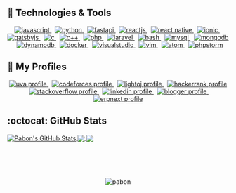 ## :fork_and_knife: Technologies & Tools

<p align="center">
  <a href="https://developer.mozilla.org/en-US/docs/Web/JavaScript" target="_blank">
    <img src="https://img.shields.io/badge/Code-Javascript-informational?style=for-the-badge&logo=Javascript&labelColor=17202A&color=1abc9c" alt="javascript" />
  </a>
  &nbsp;
  <a href="https://www.python.org/" target="_blank">
    <img src="https://img.shields.io/badge/Code-Python-informational?style=for-the-badge&logo=python&labelColor=17202A&color=1abc9c" alt="python" />
  </a>
  &nbsp;
  <a href="https://fastapi.tiangolo.com/" target="_blank">
    <img src="https://img.shields.io/badge/Code-FastAPI-informational?style=for-the-badge&logo=fastapi&labelColor=17202A&color=1abc9c" alt="fastapi" />
  </a>
  &nbsp;
  <a href="https://reactjs.org/" target="_blank">
    <img src="https://img.shields.io/badge/Code-ReactJS-informational?style=for-the-badge&logo=React&labelColor=17202A&color=1abc9c" alt="reactjs" />
  </a>
  &nbsp;
  <a href=" https://reactnative.dev/" target="_blank">
    <img src="https://img.shields.io/badge/Code-React_Native-informational?style=for-the-badge&logo=React&labelColor=17202A&color=1abc9c" alt="react native" />
  </a>
  &nbsp;
  <a href="https://ionicframework.com/" target="_blank">
    <img src="https://img.shields.io/badge/Code-Ionic-informational?style=for-the-badge&logo=Ionic&labelColor=17202A&color=1abc9c" alt="ionic" />
  </a>
  &nbsp;
  <a href="https://www.gatsbyjs.org/" target="_blank">
    <img src="https://img.shields.io/badge/Code-Gatsby-informational?style=for-the-badge&logo=Gatsby&logoColor=663399&labelColor=17202A&color=1abc9c" alt="gatsbyjs" />
  </a>
  &nbsp;
  <a href="https://www.cprogramming.com/" target="_blank">
    <img src="https://img.shields.io/badge/Code-C-informational?style=for-the-badge&logo=c&labelColor=17202A&color=1abc9c" alt="c" />
  </a>
  &nbsp;
  <a href="https://isocpp.org/" target="_blank">
    <img src="https://img.shields.io/badge/Code-C++-informational?style=for-the-badge&logo=c%2B%2B&labelColor=17202A&color=1abc9c" alt="c++" />
  </a>
  &nbsp;
  <a href="https://www.php.net/" target="_blank">
    <img src="https://img.shields.io/badge/Code-PHP-informational?style=for-the-badge&logo=php&labelColor=17202A&color=1abc9c" alt="php" />
  </a>
  &nbsp;
  <a href="https://laravel.com/" target="_blank">
    <img src="https://img.shields.io/badge/Code-Laravel-informational?style=for-the-badge&logo=laravel&labelColor=17202A&color=1abc9c" alt="laravel" />
  </a>
  &nbsp;
  <a href="https://devhints.io/bash" target="_blank">
    <img src="https://img.shields.io/badge/Shell-Bash-informational?style=for-the-badge&logo=GNU-Bash&labelColor=17202A&color=1abc9c" alt="bash" />
  </a>
  &nbsp;
  <a href="https://www.mysql.com/" target="_blank">
    <img src="https://img.shields.io/badge/DB-MySQL-informational?style=for-the-badge&logo=mysql&labelColor=17202A&color=1abc9c" alt="mysql" />
  </a>
  &nbsp;
  <a href="https://www.mongodb.com/" target="_blank">
    <img src="https://img.shields.io/badge/DB-MongoDB-informational?style=for-the-badge&logo=mongodb&logoColor=4DB33D&labelColor=17202A&color=1abc9c" alt="mongodb" />
  </a>
  &nbsp;
  <a href="https://aws.amazon.com/dynamodb/" target="_blank">
    <img src="https://img.shields.io/badge/DB-DynamoDB-informational?style=for-the-badge&logo=Amazon-DynamoDB&labelColor=17202A&color=1abc9c" alt="dynamodb" />
  </a>
  &nbsp;
  <a href="https://www.docker.com/" target="_blank">
    <img src="https://img.shields.io/badge/Tools-Docker-informational?style=for-the-badge&logo=Docker&labelColor=17202A&color=1abc9c" alt="docker" />
  </a>
  &nbsp;
  <a href="https://code.visualstudio.com/" target="_blank">
    <img src="https://img.shields.io/badge/Editor-Visual_Studio_Code-informational?style=for-the-badge&logo=visual-studio-code&logoColor=007ACC&labelColor=17202A&color=1abc9c" alt="visualstudio" />
  </a>
  &nbsp;
  <a href="https://www.vim.org/" target="_blank">
    <img src="https://img.shields.io/badge/Editor-Vim-informational?style=for-the-badge&logo=vim&labelColor=17202A&color=1abc9c" alt="vim" />
  </a>
  &nbsp;
  <a href="https://atom.io/" target="_blank">
    <img src="https://img.shields.io/badge/Editor-Atom-informational?style=for-the-badge&logo=Atom&labelColor=17202A&color=1abc9c" alt="atom" />
  </a>
  &nbsp;
  <a href="https://www.jetbrains.com/phpstorm/" target="_blank">
    <img src="https://img.shields.io/badge/IDE-PhpStorm-informational?style=for-the-badge&logo=phpstorm&labelColor=17202A&color=1abc9c" alt="phpstorm" />
  </a>
</p>

## :ghost: My Profiles

<p align="center">
  <a href="https://uhunt.onlinejudge.org/id/370372" target="_blank">
    <img src="https://img.shields.io/badge/online_judge-uva-F34B7D?style=for-the-badge&logo=none" alt="uva profile" />
  </a>
  &nbsp;
  <a href="https://codeforces.com/profile/Back_To_School" target="_blank">
    <img src="https://img.shields.io/badge/online_judge-codeforces-006FBF?style=for-the-badge&logo=codeforces" alt="codeforces profile" />
  </a>
  &nbsp;
  <a href="https://lightoj.com/user/shahnawaz-pabon" target="_blank">
    <img src="https://img.shields.io/badge/online_judge-lightoj-3298DC?style=for-the-badge&logo=none" alt="lightoj profile" />
  </a>
  &nbsp;
  <a href="https://www.hackerrank.com/shahnawaz_pabon" target="_blank">
    <img src="https://img.shields.io/badge/online_judge-hackerrank-1BA94C?style=for-the-badge&logo=hackerrank" alt="hackerrank profile" />
  </a>
  &nbsp;
  <a href="https://stackoverflow.com/users/6174271/shahnawaz-hossan" target="_blank">
    <img src="https://img.shields.io/badge/profile-stack_overflow-F2740D?style=for-the-badge&logo=stackoverflow" alt="stackoverflow profile" />
  </a>
  &nbsp;
  <a href="https://www.linkedin.com/in/backtoschool/" target="_blank">
    <img src="https://img.shields.io/badge/profile-Linked_in-0E76E8?style=for-the-badge&logo=linkedin" alt="linkedin profile" />
  </a>
  &nbsp;
  <a href="http://pabonsec.blogspot.com/" target="_blank">
    <img src="https://img.shields.io/badge/profile-blogger-FC4F08?style=for-the-badge&logo=blogger" alt="blogger profile" />
  </a>
  &nbsp;
  <a href="https://discuss.erpnext.com/u/pabon_cse_12/summary" target="_blank">
    <img src="https://img.shields.io/badge/profile-erpnext-7079F7?style=for-the-badge&logo=none" alt="erpnext profile" />
  </a>
</p>

## :octocat: GitHub Stats

<a href="https://github.com/shahnawaz-pabon">
  <img align="center" src="https://github-readme-stats.vercel.app/api?username=shahnawaz-pabon&show_icons=true&include_all_commits=true&line_height=27&count_private=true&title_color=76D7C4&text_color=c9cacc&icon_color=3498DB&bg_color=2c3e50" alt="Pabon's GitHub Stats" />
</a>

<a href="https://github.com/shahnawaz-pabon">
  <img align="center" src="https://github-readme-stats.vercel.app/api/top-langs/?username=shahnawaz-pabon&hide=java,objective-c&title_color=76D7C4&text_color=c9cacc&icon_color=F0DB4F&bg_color=2c3e50" />
</a>

<a href="https://github.com/shahnawaz-pabon/shahnawaz-pabon.github.io">
  <img align="center" src="https://github-readme-stats.vercel.app/api/pin/?username=shahnawaz-pabon&repo=shahnawaz-pabon.github.io&title_color=76D7C4&text_color=c9cacc&icon_color=3498DB&bg_color=2c3e50" />
</a>

<br>
<br>
<br>
<br>
<br>

<p align="center">
  <img src="https://komarev.com/ghpvc/?username=shahnawaz-pabon&color=1abc9c&label=PROFILE+VIEWS&style=flat" alt="pabon" />
</p>

<!-- Definitions -->

[pabon]: https://github.com/shahnawaz-pabon
[javascript]: https://developer.mozilla.org/en-US/docs/Web/JavaScript
[python]: https://www.python.org/
[reactjs]: https://reactjs.org/
[reactnative]: https://reactnative.dev/
[ionic]: https://ionicframework.com/
[gatsbyjs]: https://www.gatsbyjs.org/
[bash]: https://devhints.io/bash
[docker]: https://www.docker.com/
[visualstudio]: https://code.visualstudio.com/
[atom]: https://atom.io/
[phpstorm]: https://www.jetbrains.com/phpstorm/
